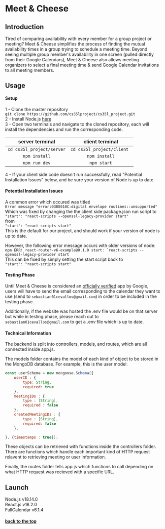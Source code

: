 
# <a name="title" /> Meet & Cheese

## Introduction
Tired of comparing availability with every member for a group project or meeting? Meet & Cheese simplifies the process of finding the mutual availability times in a group trying to schedule a meeting time. Beyond seeing multiple group member's availability in one screen (pulled directly from their Google Calendars), Meet & Cheese also allows meeting organizers to select a final meeting time & send Google Calendar invitations to all meeting members.

## Usage

#### Setup

1 - Clone the master repository <br>```git clone https://github.com/cs35lproject/cs35l_project.git``` <br>
2 - Install Node.js [here](https://nodejs.org/en/download/) <br>
3 - Open two terminals and navigate to the cloned repository, each will install the dependencies and run the corresponding code. <br>

| server terminal  | client terminal |
| :-------------: |:-------------:|
| ```cd cs35l_project/server``` | ```cd cs35l_project/client ``` |
| ``` npm install ``` | ``` npm install ``` |
| ``` npm run dev ``` | ``` npm start ``` |

4 - If your client side code doesn't run successfully, read "Potential Installation Issues" below, and be sure your version of Node is up to date.

#### Potential Installation Issues

A common error which occured was titled <br>
```Error message "error:0308010C:digital envelope routines::unsupported"``` <br>
Which was fixed by changing the the client side package.json run script to <br>
```"start": "react-scripts --openssl-legacy-provider start"``` <br>
from <br>
```"start": "react-scripts start"``` <br>
This is the default for our project, and should work if your version of node is up to date. <br>

However, the following error message occurs with older versions of node: <br>
```npm ERR! react-router-v6-example@0.1.0 start: `react-scripts --openssl-legacy-provider start```<br>
This can be fixed by simply setting the start script back to <br>
```"start": "react-scripts start"``` <br>


#### Testing Phase

Until Meet & Cheese is considered an [officially verified](https://support.google.com/cloud/answer/7454865) app by Google, users will have to send the email corresponding to the calendar they want to use (send to ```sebastian01cevallos@gmail.com```) in order to be included in the testing phase. <br>

Additionally, if the website was hosted the .env file would be on that server but while in testing phase, please reach out to ```sebastian01cevallos@gmail.com``` to get a .env file which is up to date.

#### Technical Information
The backend is split into controllers, models, and routes, which are all connected inside app.js. 

The models folder contains the model of each kind of object to be stored in the MongoDB database. For example, this is the user model:
```js
const userSchema = new mongoose.Schema({
    userID : {
        type: String,
        required: true
    },
    meetingIDs : {
        type : [String],
        required : false
    },
    createdMeetingIDs : {
        type : [String],
        required: false
    },

}, {timestamps : true});
```

These objects can be retrieved with functions inside the controllers folder. There are functions which handle each important kind of HTTP request relavent to retrieving meeting or user information. 

Finally, the routes folder tells app.js which functions to call depending on what HTTP request was recieved with a specific URL.

## Launch
Node.js v18.14.0 <br>
React.js v18.2.0 <br>
FullCalendar v6.1.4 <br>

#### [back to the top](#title)
